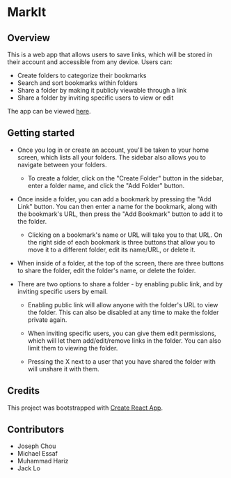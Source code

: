 # MarkIt

## Overview
This is a web app that allows users to save links, which will be stored in their account and accessible from any device. Users can:
* Create folders to categorize their bookmarks
* Search and sort bookmarks within folders
* Share a folder by making it publicly viewable through a link
* Share a folder by inviting specific users to view or edit

The app can be viewed [here](https://jchou8.github.io/info343-finalproject/).

## Getting started
* Once you log in or create an account, you'll be taken to your home screen, which lists all your folders. The sidebar also allows you to navigate between your folders.

    * To create a folder, click on the "Create Folder" button in the sidebar, enter a folder name, and click the "Add Folder" button.

* Once inside a folder, you can add a bookmark by pressing the "Add Link" button. You can then enter a name for the bookmark, along with the bookmark's URL, then press the "Add Bookmark" button to add it to the folder.
    * Clicking on a bookmark's name or URL will take you to that URL. On the right side of each bookmark is three buttons that allow you to move it to a different folder, edit its name/URL, or delete it.

* When inside of a folder, at the top of the screen, there are three buttons to share the folder, edit the folder's name, or delete the folder.

* There are two options to share a folder - by enabling public link, and by inviting specific users by email.

    * Enabling public link will allow anyone with the folder's URL to view the folder. This can also be disabled at any time to make the folder private again.

    * When inviting specific users, you can give them edit permissions, which will let them add/edit/remove links in the folder. You can also limit them to viewing the folder.

    * Pressing the X next to a user that you have shared the folder with will unshare it with them.


## Credits
This project was bootstrapped with [Create React App](https://github.com/facebookincubator/create-react-app).

## Contributors
* Joseph Chou
* Michael Essaf
* Muhammad Hariz
* Jack Lo
